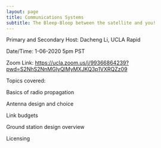 ```yaml
---
layout: page
title: Communications Systems
subtitle: The Bleep-Bloop between the satellite and you!
---
```


Primary and Secondary Host: Dacheng Li, UCLA Rapid

Date/Time: 1-06-2020 5pm PST

Zoom Link: https://ucla.zoom.us/j/99366864239?pwd=S2NhS2NnMGIyQlMyMXJKQ3p1VXRQZz09

Topics covered:

Basics of radio propagation

Antenna design and choice

Link budgets

Ground station design overview

Licensing
